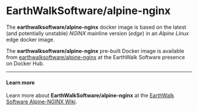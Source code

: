 # EarthWalkSoftware/alpine-nginx  

The **earthwalksoftware/alpine-nginx** docker image is based on the latest (and potentially unstable) _NGINX_ mainline version (_edge_) in an  _Alpine Linux_ edge docker image.  

The **earthwalksoftware/alpine-nginx** pre-built Docker image is available from [earthwalksoftware/alpine-nginx](https://hub.docker.com/r/earthwalksoftware/alpine-nginx/) at the EarthWalk Software presence on Docker Hub.

----

#### Learn more ####
 
Learn more about **EarthWalkSoftware/alpine-nginx** at the [EarthWalk Software Alpine-NGINX Wiki](https://github.com/EarthWalkSoftware/alpine-nginx/wiki).

